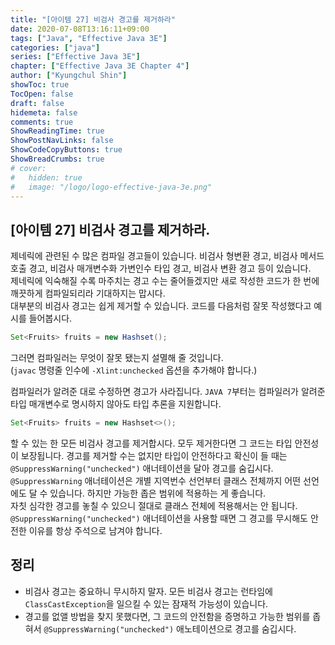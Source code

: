 ```yaml
---
title: "[아이템 27] 비검사 경고를 제거하라"
date: 2020-07-08T13:16:11+09:00
tags: ["Java", "Effective Java 3E"]
categories: ["java"]
series: ["Effective Java 3E"]
chapter: ["Effective Java 3E Chapter 4"]
author: ["Kyungchul Shin"]
showToc: true
TocOpen: false
draft: false
hidemeta: false
comments: true
ShowReadingTime: true
ShowPostNavLinks: false
ShowCodeCopyButtons: true
ShowBreadCrumbs: true
# cover:
#   hidden: true
#   image: "/logo/logo-effective-java-3e.png"
---
```

## [아이템 27] 비검사 경고를 제거하라.

제네릭에 관련된 수 많은 컴파일 경고들이 있습니다. 비검사 형변환 경고, 비검사 메서드 호출 경고, 비검사 매개변수화 가변인수 타입 경고, 비검사 변환 경고 등이 있습니다.   
제네릭에 익숙해질 수록 마주치는 경고 수는 줄어들겠지만 새로 작성한 코드가 한 번에 깨끗하게 컴파일되리라 기대하지는 맙시다.   
대부분의 비검사 경고는 쉽게 제거할 수 있습니다. 코드를 다음처럼 잘못 작성했다고 예시를 들어봅시다.

``` java
Set<Fruits> fruits = new Hashset();
```

그러면 컴파일러는 무엇이 잘못 됐는지 설멸해 줄 것입니다.   
(`javac` 명령줄 인수에 `-Xlint:unchecked` 옵션을 추가해야 합니다.)
   
컴파일러가 알려준 대로 수정하면 경고가 사라집니다. `JAVA 7`부터는 컴파일러가 알려준 타입 매개변수로 명시하지 않아도 타입 추론을 지원합니다.

``` java
Set<Fruits> fruits = new Hashset<>();
```

할 수 있는 한 모든 비검사 경고를 제거합시다. 모두 제거한다면 그 코드는 타입 안전성이 보장됩니다. 경고를 제거할 수는 없지만 타입이 안전하다고 확신이 들 때는 `@SuppressWarning("unchecked")` 애너테이션을 달아 경고를 숨깁시다. `@SuppressWarning` 애너테이션은 개별 지역번수 선언부터 클래스 전체까지 어떤 선언에도 달 수 있습니다. 하지만 가능한 좁은 범위에 적용하는 게 좋습니다.   
자칫 심각한 경고를 놓칠 수 있으니 절대로 클래스 전체에 적용해서는 안 됩니다. `@SuppressWarning("unchecked")` 애너테이션을 사용할 때면 그 경고를 무시해도 안전한 이유를 항상 주석으로 남겨야 합니다.

## 정리
- 비검사 경고는 중요하니 무시하지 말자. 모든 비검사 경고는 런타임에 `ClassCastException`을 일으킬 수 있는 잠재적 가능성이 있습니다.
- 경고를 없앨 방법을 찾지 못했다면, 그 코드의 안전함을 증명하고 가능한 범위를 좁혀서 `@SuppressWarning("unchecked")` 애노테이션으로 경고를 숨깁시다.